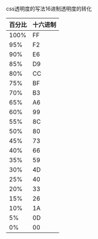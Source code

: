 css透明度的写法16进制透明度的转化

| 百分比 | 十六进制 |
|--------|----------|
| 100%   | FF       |
| 95%    | F2       |
| 90%    | E6       |
| 85%    | D9       |
| 80%    | CC       |
| 75%    | BF       |
| 70%    | B3       |
| 65%    | A6       |
| 60%    | 99       |
| 55%    | 8C       |
| 50%    | 80       |
| 45%    | 73       |
| 40%    | 66       |
| 35%    | 59       |
| 30%    | 4D       |
| 25%    | 40       |
| 20%    | 33       |
| 15%    | 26       |
| 10%    | 1A       |
| 5%     | 0D       |
| 0%     | 00       |



